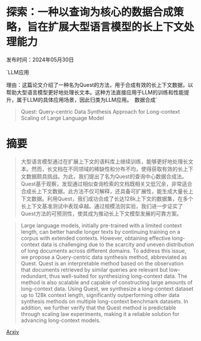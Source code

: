 # 探索：一种以查询为核心的数据合成策略，旨在扩展大型语言模型的长上下文处理能力

发布时间：2024年05月30日

`LLM应用

理由：这篇论文介绍了一种名为Quest的方法，用于合成有效的长上下文数据，以帮助大型语言模型更好地处理长文本。这种方法直接应用于LLM的训练和性能提升，属于LLM的具体应用场景，因此归类为LLM应用。` `数据合成`

> Quest: Query-centric Data Synthesis Approach for Long-context Scaling of Large Language Model

# 摘要

> 大型语言模型通过在扩展上下文的语料库上继续训练，能够更好地处理长文本。然而，长文档在不同领域的稀缺性和分布不均，使得获取有效的长上下文数据颇具挑战。为此，我们提出了名为Quest的查询中心数据合成法。Quest基于观察，发现通过相似查询检索的文档既相关又低冗余，非常适合合成长上下文数据。此方法不仅可解释，还具备可扩展性，能生成大量长上下文数据。利用Quest，我们成功合成了长达128k上下文的数据集，在多个长上下文基准测试中表现卓越。通过规模法则实验，我们进一步证实了Quest方法的可预测性，使其成为推动长上下文模型发展的可靠方案。

> Large language models, initially pre-trained with a limited context length, can better handle longer texts by continuing training on a corpus with extended contexts. However, obtaining effective long-context data is challenging due to the scarcity and uneven distribution of long documents across different domains. To address this issue, we propose a Query-centric data synthesis method, abbreviated as Quest. Quest is an interpretable method based on the observation that documents retrieved by similar queries are relevant but low-redundant, thus well-suited for synthesizing long-context data. The method is also scalable and capable of constructing large amounts of long-context data. Using Quest, we synthesize a long-context dataset up to 128k context length, significantly outperforming other data synthesis methods on multiple long-context benchmark datasets. In addition, we further verify that the Quest method is predictable through scaling law experiments, making it a reliable solution for advancing long-context models.

[Arxiv](https://arxiv.org/abs/2405.19846)